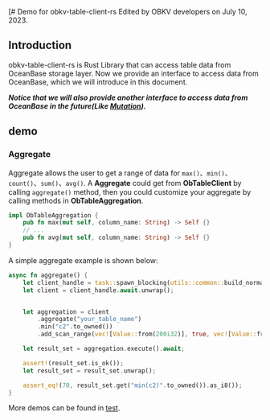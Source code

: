 [# Demo for obkv-table-client-rs
Edited by OBKV developers on July 10, 2023.

## Introduction
obkv-table-client-rs is Rust Library that can access table data from OceanBase storage layer.
Now we provide an interface to access data from OceanBase, which we will introduce in this document.

***Notice that we will also provide another interface to access data from OceanBase in the future(Like [Mutation](https://github.com/oceanbase/obkv-table-client-java/tree/master/example/simple-mutation)).***

## demo
### Aggregate
Aggregate allows the user to get a range of data for ```max()```、```min()```、```count()```、```sum()```、```avg()```.
A **Aggregate** could get from **ObTableClient** by calling ```aggregate()``` method, then you could customize your aggregate by calling methods in **ObTableAggregation**.
```rust ObTableAggregation
impl ObTableAggregation {
    pub fn max(mut self, column_name: String) -> Self {}
    // ... 
    pub fn avg(mut self, column_name: String) -> Self {}
}
```
A simple aggregate example is shown below:
```rust aggregate exampleObTableAggregation
async fn aggregate() {
    let client_handle = task::spawn_blocking(utils::common::build_normal_client);
    let client = client_handle.await.unwrap();


    let aggregation = client
        .aggregate("your_table_name")
        .min("c2".to_owned())
        .add_scan_range(vec![Value::from(200i32)], true, vec![Value::from(200i32)], true);

    let result_set = aggregation.execute().await;

    assert!(result_set.is_ok());
    let result_set = result_set.unwrap();

    assert_eq!(70, result_set.get("min(c2)".to_owned()).as_i8());
}
```
More demos can be found in [test](https://github.com/oceanbase/obkv-table-client-rs/blob/main/tests/test_table_client_aggregation.rs).